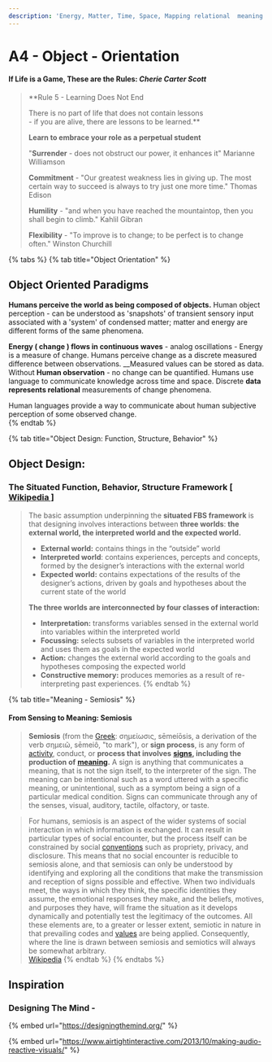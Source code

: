 ```yaml
---
description: 'Energy, Matter, Time, Space, Mapping relational  meaning in an abstract world'
---
```


# A4 - Object - Orientation

#### If Life is a Game, These are the Rules:  _Cherie Carter Scott_

> **Rule 5 - Learning Does Not End  
>   
> There is no part of life that does not contain lessons   
>      -  if you are alive, there are lessons to be learned.**
>
> **Learn to embrace your role as a perpetual student**
>
>  "**Surrender** - does not obstruct our power, it enhances it" Marianne Williamson  
>   
> **Commitment** - "Our greatest weakness lies in giving up.  The most certain way to succeed is always to try just one more time."  Thomas Edison  
>   
> **Humility** - "and when you have reached the mountaintop, then you shall begin to climb." Kahlil Gibran   
>   
> **Flexibility** - "To improve is to change;  to be perfect is to change often."  Winston Churchill

{% tabs %}
{% tab title="Object Orientation" %}
## Object Oriented Paradigms

**Humans perceive the world as being composed of objects.**  Human object perception - can be understood as 'snapshots' of transient sensory input associated with a 'system' of condensed matter; matter and energy are different forms of the same phenomena.  

**Energy  \( change \) flows in continuous waves** - analog oscillations - Energy is a measure of change.  Humans perceive change as a discrete measured difference between observations. __Measured values can be stored as data. Without **Human observation** - no change can be quantified.   Humans use language to communicate knowledge across time and space.   Discrete **data represents relational** measurements of change phenomena.  

Human languages provide a way to communicate about human subjective perception of some observed change.  
{% endtab %}

{% tab title="Object Design: Function, Structure, Behavior" %}
## Object Design: 

### The Situated Function, Behavior, Structure Framework [\[ Wikipedia \] ](https://en.wikipedia.org/wiki/Function-Behaviour-Structure_ontology#:~:text=The%20Function%2DBehaviour%2DStructure%20ontology%20is%20the%20basis%20for%20two,and%20structure%2C%20and%20subclasses%20thereof.)

> The basic assumption underpinning the **situated FBS framework** is that designing involves interactions between **three worlds**: **the external world, the interpreted world and the expected world.** 
>
> * **External world:** contains things in the “outside” world
> * **Interpreted world**: contains experiences, percepts and concepts, formed by the designer’s interactions with the external world
> * **Expected world:** contains expectations of the results of the designer’s actions, driven by goals and hypotheses about the current state of the world
>
> **The three worlds are interconnected by four classes of interaction:**
>
> * **Interpretation:** transforms variables sensed in the external world into variables within the interpreted world
> * **Focussing:** selects subsets of variables in the interpreted world and uses them as goals in the expected world
> * **Action:** changes the external world according to the goals and hypotheses composing the expected world
> * **Constructive memory:** produces memories as a result of re-interpreting past experiences.
{% endtab %}

{% tab title="Meaning - Semiosis" %}
#### From Sensing to Meaning:  Semiosis

> **Semiosis** \(from the [Greek](https://en.wikipedia.org/wiki/Greek_language): σημείωσις, sēmeíōsis, a derivation of the verb σημειῶ, sēmeiô, "to mark"\), or **sign process**, is any form of [activity](https://en.wikipedia.org/wiki/Action_%28philosophy%29), conduct, or **process that involves** [**signs**](https://en.wikipedia.org/wiki/Sign_%28semiotics%29)**, including the production of** [**meaning**](https://en.wikipedia.org/wiki/Meaning_%28semiotics%29)**.** A sign is anything that communicates a meaning, that is not the sign itself, to the interpreter of the sign. The meaning can be intentional such as a word uttered with a specific meaning, or unintentional, such as a symptom being a sign of a particular medical condition. Signs can communicate through any of the senses, visual, auditory, tactile, olfactory, or taste.

> For humans, semiosis is an aspect of the wider systems of social interaction in which information is exchanged. It can result in particular types of social encounter, but the process itself can be constrained by social [conventions](https://en.wikipedia.org/wiki/Convention_%28norm%29) such as propriety, privacy, and disclosure. This means that no social encounter is reducible to semiosis alone, and that semiosis can only be understood by identifying and exploring all the conditions that make the transmission and reception of signs possible and effective. When two individuals meet, the ways in which they think, the specific identities they assume, the emotional responses they make, and the beliefs, motives, and purposes they have, will frame the situation as it develops dynamically and potentially test the legitimacy of the outcomes. All these elements are, to a greater or lesser extent, semiotic in nature in that prevailing codes and [values](https://en.wikipedia.org/wiki/Value_%28Semiotics%29) are being applied. Consequently, where the line is drawn between semiosis and semiotics will always be somewhat arbitrary.  
> [Wikipedia](https://en.wikipedia.org/wiki/Semiosis)
{% endtab %}
{% endtabs %}

## Inspiration

### Designing The Mind - 

{% embed url="https://designingthemind.org/" %}

{% embed url="https://www.airtightinteractive.com/2013/10/making-audio-reactive-visuals/" %}



